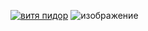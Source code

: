 [![витя пидор](https://github.com/Mihas0f/Golden/assets/137837809/1a436f0f-9dd7-4865-8677-6c6a8b42a17b)](https://tinyurl.com/mr2tysf2)
![изображение](https://github.com/jasurbuz/F1orza1ds/assets/81855769/ca11942e-e12d-4f86-a6a5-4f470893a705)
